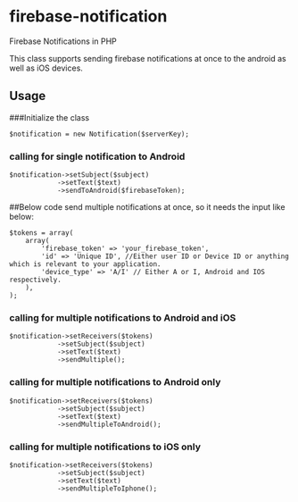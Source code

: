 # firebase-notification
Firebase Notifications in PHP

This class supports sending firebase notifications at once to the android as well as iOS devices.

## Usage

###Initialize the class

```
$notification = new Notification($serverKey);
```

### calling for single notification to Android

```
$notification->setSubject($subject)
            ->setText($text)
            ->sendToAndroid($firebaseToken);
```

##Below code send multiple notifications at once, so it needs the input like below:

```
$tokens = array(
    array(
        'firebase_token' => 'your_firebase_token',
        'id' => 'Unique ID', //Either user ID or Device ID or anything which is relevant to your application.
        'device_type' => 'A/I' // Either A or I, Android and IOS respectively.
    ),
);
```
### calling for multiple notifications to Android and iOS

```
$notification->setReceivers($tokens)
            ->setSubject($subject)
            ->setText($text)
            ->sendMultiple();
```

### calling for multiple notifications to Android only

```
$notification->setReceivers($tokens)
            ->setSubject($subject)
            ->setText($text)
            ->sendMultipleToAndroid();
```

### calling for multiple notifications to iOS only

```
$notification->setReceivers($tokens)
            ->setSubject($subject)
            ->setText($text)
            ->sendMultipleToIphone();
```

